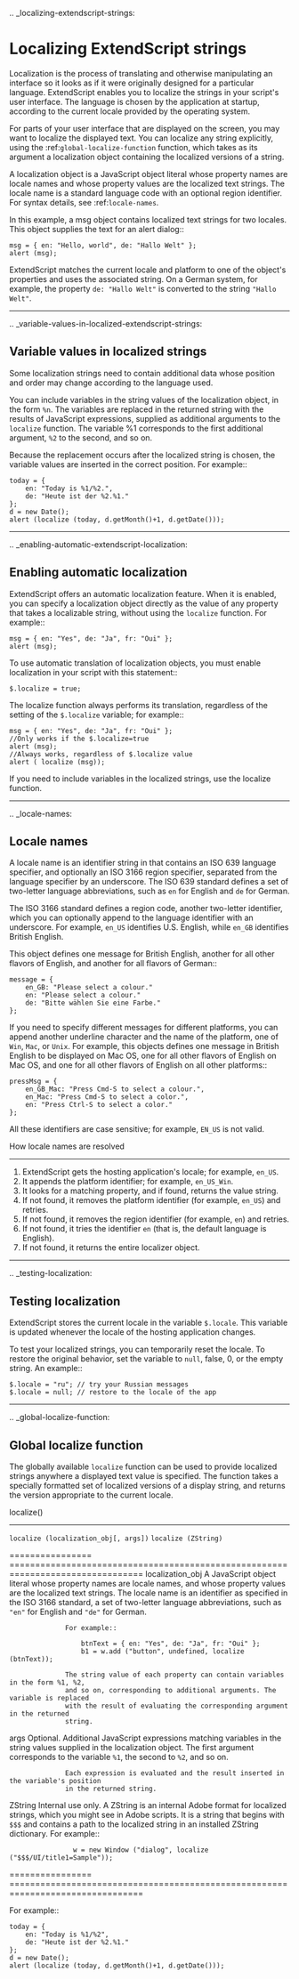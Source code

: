 .. _localizing-extendscript-strings:

Localizing ExtendScript strings
===============================

Localization is the process of translating and otherwise manipulating an interface so it looks as if it were
originally designed for a particular language. ExtendScript enables you to localize the strings in your
script's user interface. The language is chosen by the application at startup, according to the current locale
provided by the operating system.

For parts of your user interface that are displayed on the screen, you may want to localize the displayed
text. You can localize any string explicitly, using the :ref:`global-localize-function` function, which takes as its argument a
localization object containing the localized versions of a string.

A localization object is a JavaScript object literal whose property names are locale names and whose
property values are the localized text strings. The locale name is a standard language code with an
optional region identifier. For syntax details, see :ref:`locale-names`.

In this example, a msg object contains localized text strings for two locales. This object supplies the text for
an alert dialog::

    msg = { en: "Hello, world", de: "Hallo Welt" };
    alert (msg);

ExtendScript matches the current locale and platform to one of the object's properties and uses the
associated string. On a German system, for example, the property ``de: "Hallo Welt"`` is converted to the
string ``"Hallo Welt"``.

--------------------------------------------------------------------------------

.. _variable-values-in-localized-extendscript-strings:

Variable values in localized strings
------------------------------------

Some localization strings need to contain additional data whose position and order may change according
to the language used.

You can include variables in the string values of the localization object, in the form ``%n``. The variables are
replaced in the returned string with the results of JavaScript expressions, supplied as additional arguments
to the ``localize`` function. The variable %1 corresponds to the first additional argument, ``%2`` to the second,
and so on.

Because the replacement occurs after the localized string is chosen, the variable values are inserted in the
correct position. For example::

    today = {
        en: "Today is %1/%2.",
        de: "Heute ist der %2.%1."
    };
    d = new Date();
    alert (localize (today, d.getMonth()+1, d.getDate()));

--------------------------------------------------------------------------------

.. _enabling-automatic-extendscript-localization:

Enabling automatic localization
-------------------------------

ExtendScript offers an automatic localization feature. When it is enabled, you can specify a localization
object directly as the value of any property that takes a localizable string, without using the ``localize``
function. For example::

    msg = { en: "Yes", de: "Ja", fr: "Oui" };
    alert (msg);

To use automatic translation of localization objects, you must enable localization in your script with this
statement::

    $.localize = true;

The localize function always performs its translation, regardless of the setting of the ``$.localize``
variable; for example::

    msg = { en: "Yes", de: "Ja", fr: "Oui" };
    //Only works if the $.localize=true
    alert (msg);
    //Always works, regardless of $.localize value
    alert ( localize (msg));

If you need to include variables in the localized strings, use the localize function.

--------------------------------------------------------------------------------

.. _locale-names:

Locale names
------------

A locale name is an identifier string in that contains an ISO 639 language specifier, and optionally an ISO
3166 region specifier, separated from the language specifier by an underscore.
The ISO 639 standard defines a set of two-letter language abbreviations, such as ``en`` for English and ``de``
for German.

The ISO 3166 standard defines a region code, another two-letter identifier, which you can optionally
append to the language identifier with an underscore. For example, ``en_US`` identifies U.S. English,
while ``en_GB`` identifies British English.

This object defines one message for British English, another for all other flavors of English, and another for
all flavors of German::

    message = {
        en_GB: "Please select a colour."
        en: "Please select a colour."
        de: "Bitte wählen Sie eine Farbe."
    };

If you need to specify different messages for different platforms, you can append another underline
character and the name of the platform, one of ``Win``, ``Mac``, or ``Unix``. For example, this objects defines one
message in British English to be displayed on Mac OS, one for all other flavors of English on Mac OS, and
one for all other flavors of English on all other platforms::

    pressMsg = {
        en_GB_Mac: "Press Cmd-S to select a colour.",
        en_Mac: "Press Cmd-S to select a color.",
        en: "Press Ctrl-S to select a color."
    };

All these identifiers are case sensitive; for example, ``EN_US`` is not valid.

How locale names are resolved
*****************************

1. ExtendScript gets the hosting application's locale; for example, ``en_US``.
2. It appends the platform identifier; for example, ``en_US_Win``.
3. It looks for a matching property, and if found, returns the value string.
4. If not found, it removes the platform identifier (for example, ``en_US``) and retries.
5. If not found, it removes the region identifier (for example, ``en``) and retries.
6. If not found, it tries the identifier ``en`` (that is, the default language is English).
7. If not found, it returns the entire localizer object.

--------------------------------------------------------------------------------

.. _testing-localization:

Testing localization
--------------------

ExtendScript stores the current locale in the variable ``$.locale``. This variable is updated whenever the
locale of the hosting application changes.

To test your localized strings, you can temporarily reset the locale. To restore the original behavior, set the
variable to ``null``, false, 0, or the empty string. An example::

    $.locale = "ru"; // try your Russian messages
    $.locale = null; // restore to the locale of the app

--------------------------------------------------------------------------------

.. _global-localize-function:

Global localize function
------------------------

The globally available ``localize`` function can be used to provide localized strings anywhere a displayed
text value is specified. The function takes a specially formatted set of localized versions of a display string,
and returns the version appropriate to the current locale.

localize()
**********
``localize (localization_obj[, args])``
``localize (ZString)``

================  ================================================================================
localization_obj  A JavaScript object literal whose property names are locale names, and
                  whose property values are the localized text strings. The locale name is an
                  identifier as specified in the ISO 3166 standard, a set of two-letter language
                  abbreviations, such as ``"en"`` for English and ``"de"`` for German.

                  For example::

                      btnText = { en: "Yes", de: "Ja", fr: "Oui" };
                      b1 = w.add ("button", undefined, localize (btnText));

                  The string value of each property can contain variables in the form %1, %2,
                  and so on, corresponding to additional arguments. The variable is replaced
                  with the result of evaluating the corresponding argument in the returned
                  string.
args              Optional. Additional JavaScript expressions matching variables in the string
                  values supplied in the localization object. The first argument corresponds to
                  the variable ``%1``, the second to ``%2``, and so on.

                  Each expression is evaluated and the result inserted in the variable's position
                  in the returned string.
ZString           Internal use only. A ZString is an internal Adobe format for localized strings,
                  which you might see in Adobe scripts. It is a string that begins with ``$$$`` and
                  contains a path to the localized string in an installed ZString dictionary.
                  For example::

                    w = new Window ("dialog", localize ("$$$/UI/title1=Sample"));
================  ================================================================================

For example::

    today = {
        en: "Today is %1/%2",
        de: "Heute ist der %2.%1."
    };
    d = new Date();
    alert (localize (today, d.getMonth()+1, d.getDate()));
